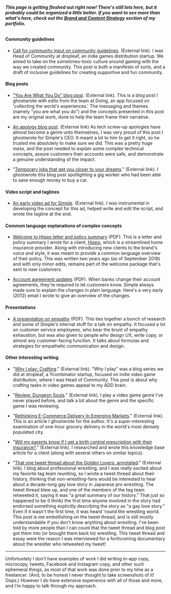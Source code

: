 ###### **This page is getting fleshed out right now! There's still lots here, but it probably could be organized a little better. If you want to see more than what's here, check out the [Brand and Content Strategy](https://github.com/the-rachel/styles/blob/master/brand.md) section of my portfolio.**

#### Community guidelines

- [Call for community input on community guidelines](https://blog.dropleaf.io/we-need-your-input-on-our-community-guidelines-620b2770c9a6). (External link). I was Head of Community at dropleaf, an indie games distribution startup. We aimed to take on the sometimes-toxic culture around gaming with the way we created community. This post is both a manifesto of sorts, and a draft of inclusive guidelines for creating supportive and fun community.


#### Blog posts

- ["You Are What You Do" blog post](https://blog.doing.io/you-are-what-you-do-e9da2d102709). (External link). This is a blog post I ghostwrote with edits from the team at Doing, an app focused on 'collecting the world's experiences.' The messaging and themes (namely "you are what you do") and the concepts presented in this post are my original work, done to help the team frame their narrative.
 
- [An apology blog post](https://www.simple.com/company/my-apology-to-you). (External link) As tech screw-up apologies have almost become a genre unto themselves, I was very proud of this post I ghostwrote for Simple's CEO. It meant a lot to him to get it right, so he trusted me absolutely to make sure we did. This was a pretty huge mess, and the post needed to explain some complex technical concepts, assure customers their accounts were safe, and demonstrate a genuine understanding of the impact.

- "[Temporary jobs that get you closer to your dreams](https://blog.instawork.com/temporary-jobs-that-get-you-closer-to-your-dreams-f6e50aa9064)." (External link). I ghostwrote this blog post spotlighting a gig worker who had been able to save enough money to buy a car.

#### Video script and taglines

- [An early video ad for Simple](https://vimeo.com/160291191). (External link). I was instrumental in developing the concept for this ad, helped write and edit the script, and wrote the tagline at the end.

#### Common language explanations of complex concepts

- [Welcome to Hippo letter and policy summary](https://github.com/the-rachel/styles/blob/master/portfolio/Hippo%20HO6%20Booklet%20(1).pdf) (PDF). This is a letter and policy summary I wrote for a client, [Hippo](https://myhippo.com/), which is a streamlined home insurance provider. Along with introducing new clients to the brand's voice and style, it was meant to provide a common language overview of their policy. This was written two years ago (as of September 2018) and with only minor edits, remains part of the welcome package that's sent to new customers.

- [Account agreement updates](https://github.com/the-rachel/styles/blob/master/portfolio/Gmail%20-%20Updates%20to%20your%20Simple%20Account%20Agreement.pdf) (PDF). When banks change their account agreements, they're required to let customers know. Simple always made sure to explain the changes in plain language. Here's a very early (2012) email I wrote to give an overview of the changes. 

#### Presentations

- [A presentation on empathy](https://github.com/the-rachel/styles/blob/master/Simple/empathy2.pdf) (PDF). This ties together a bunch of research and some of Simple's internal stuff for a talk on empathy. It focused a lot on customer service employees, who bear the brunt of empathy exhaustion, but was also given to people who design UX, write copy, or almost any customer-facing function. It talks about formulas and strategies for empathetic communication and design.

#### Other interesting writing

- "[Why I play: Crafting](https://blog.dropleaf.io/why-i-play-crafting-561825612d5a)." (External link). "Why I play" was a blog series we did at dropleaf, a Ycombinator startup, focused on indie video game distribution, where I was Head of Community. This post is about why crafting tasks in video games appeal to my ADD brain.

- "[Review: Dungeon Souls](https://blog.dropleaf.io/review-dungeon-souls-a74261a1cce5)." (External link). I play a video game genre I've never played before, and talk a bit about the genre and the specific game I was reviewing.

- "[Rethinking E-Commerce Delivery In Emerging Markets](https://www.forbes.com/sites/forbestechcouncil/2018/10/16/rethinking-e-commerce-delivery-in-emerging-markets/#4dce41e566b8)." (External link). This is an article I ghostwrote for the author. It's a super-interesting examination of one-hour grocery delivery in the world's most densely populated city.

- "[Will my parents know if I get a birth control prescription with their insurance?](https://www.heydoctor.co/learning-center/will-my-parents-know)." (External link). I researched and wrote this knowledge base article for a client (along with several others on similar topics).

- "[That one tweet thread about the Golden Lovers, annotated](https://medium.com/we-need-to-talk-about-wrestling/that-one-tweet-thread-about-the-golden-lovers-annotated-e9fc604e3a7f)." (External link). I blog about professional wrestling, and I was really excited about my favorite tag team reuniting, so I wrote a tweet thread about their history, thinking that non-wrestling-fans would be interested to hear about a decade-long gay love story in Japanese pro wrestling. The tweet thread blew up, and one of the members of the tag team retweeted it, saying it was "a great summary of our history." That just so happened to be (I think) the first time anyone involved in the story had endorsed something explicitly describing the story as "a gay love story." Even if it wasn't the first time, it was heard 'round the wrestling world. This post is me embellishing on the tweet thread, and is still mostly understandable if you don't know anything about wrestling. I've been told by more people than I can count that the tweet thread and blog post got them into (or brought them back to) wrestling. This tweet thread and essay were the reason I was interviewed for a forthcoming documentary about the wrestler who retweeted my tweet!

*******

Unfortuntely I don't have examples of work I did writing in-app copy, microcopy, tweets, Facebook and Instagram copy, and other such ephemeral things, as most of that work was done prior to my time as a freelancer. (And, to be honest I never thought to take screenshots of it! Oops.) However I do have extensive experience with all of those and more, and I'm happy to talk through my approach. 
